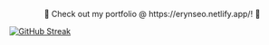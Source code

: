 <p align="center">
🤖 Check out my portfolio @ https://erynseo.netlify.app/! 🤖

  [![GitHub Streak](https://streak-stats.demolab.com?user=wireseo&theme=vue-dark&hide_border=true)](https://git.io/streak-stats)

</p>




<!-- ### Hi there 👋 -->
<!-- [![KnlnKS's LeetCode stats](https://leetcode-stats-six.vercel.app/api?username=wireseo)](https://github.com/KnlnKS/leetcode-stats) -->

<!--
**wireseo/wireseo** is a ✨ _special_ ✨ repository because its `README.md` (this file) appears on your GitHub profile.

Here are some ideas to get you started:

- 🔭 I’m currently working on ...
- 🌱 I’m currently learning ...
- 👯 I’m looking to collaborate on ...
- 🤔 I’m looking for help with ...
- 💬 Ask me about ...
- 📫 How to reach me: ...
- 😄 Pronouns: ...
- ⚡ Fun fact: ...
-->
